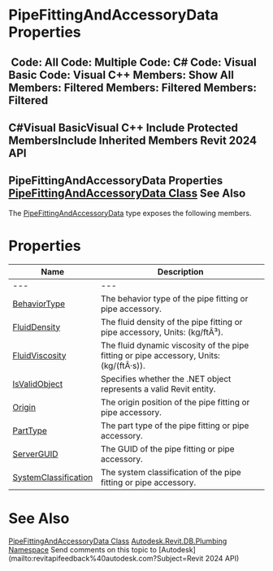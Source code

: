 # PipeFittingAndAccessoryData Properties

﻿
 Code: All Code: Multiple Code: C# Code: Visual Basic Code: Visual C++  Members: Show All Members: Filtered Members: Filtered Members: Filtered   
---  
C#Visual BasicVisual C++
Include Protected MembersInclude Inherited Members
Revit 2024 API  
---  
PipeFittingAndAccessoryData Properties  
[PipeFittingAndAccessoryData Class](05db3129-7016-4054-1e93-1c718f1ae3bf.md "PipeFittingAndAccessoryData Class") See Also  
---  
The [PipeFittingAndAccessoryData](05db3129-7016-4054-1e93-1c718f1ae3bf.md "PipeFittingAndAccessoryData Class") type exposes the following members.
# Properties
| Name | Description |
| --- | --- |
| --- | --- | --- |
| [BehaviorType](f1633ffc-69aa-8337-a0a9-251fca2191a3.md "BehaviorType Property") | The behavior type of the pipe fitting or pipe accessory. |
| [FluidDensity](dd4324e0-5979-382a-f7b9-a8a8312b2188.md "FluidDensity Property") | The fluid density of the pipe fitting or pipe accessory, Units: (kg/ftÂ³). |
| [FluidViscosity](113a91e4-34c4-d551-d401-d63c9699502e.md "FluidViscosity Property") | The fluid dynamic viscosity of the pipe fitting or pipe accessory, Units: (kg/(ftÂ·s)). |
| [IsValidObject](e32c2911-1714-bdfc-8f27-b9cafc354103.md "IsValidObject Property") | Specifies whether the .NET object represents a valid Revit entity. |
| [Origin](73b449f5-d5b2-bf98-da72-867aa3e69894.md "Origin Property") | The origin position of the pipe fitting or pipe accessory. |
| [PartType](e26cf700-7e87-1c25-061f-1601fe719cce.md "PartType Property") | The part type of the pipe fitting or pipe accessory. |
| [ServerGUID](4d2efd1b-db55-26f3-c30f-51de2ed545ca.md "ServerGUID Property") | The GUID of the pipe fitting or pipe accessory. |
| [SystemClassification](ae62e82f-8367-ffc3-8268-6079a546841f.md "SystemClassification Property") | The system classification of the pipe fitting or pipe accessory. |

# See Also
[PipeFittingAndAccessoryData Class](05db3129-7016-4054-1e93-1c718f1ae3bf.md "PipeFittingAndAccessoryData Class")
[Autodesk.Revit.DB.Plumbing Namespace](cc553597-37c2-fcd9-6025-d904c129c80a.md "Autodesk.Revit.DB.Plumbing Namespace")
Send comments on this topic to [Autodesk](mailto:revitapifeedback%40autodesk.com?Subject=Revit 2024 API)